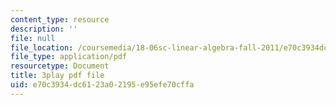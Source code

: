 ```yaml
---
content_type: resource
description: ''
file: null
file_location: /coursemedia/18-06sc-linear-algebra-fall-2011/e70c3934dc6123a02195e95efe70cffa_2uDvRUowBzg.pdf
file_type: application/pdf
resourcetype: Document
title: 3play pdf file
uid: e70c3934-dc61-23a0-2195-e95efe70cffa
---
```

